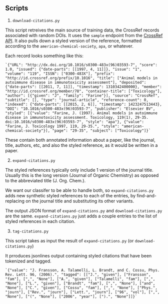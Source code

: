 Scripts
-------

1. `download-citations.py`

  This script retreives the main source of training data, the CrossRef records associated
  with random DOIs. It uses the `sample` endpoint from the [CrossRef API](https://github.com/CrossRef/rest-api-doc/blob/master/rest_api.md). It also pulls down
  a styled version of the reference, formatted according to the  `american-chemical-society`,
  `apa`, or whatever.

  Each record looks something like this:

    `{"URL": "http://dx.doi.org/10.1016/s0300-483x(96)03593-7", "score": 1.0, "issued": {"date-parts": [[1997, 4, 11]]}, "issue": "1", "volume": "119", "ISSN": ["0300-483X"], "prefix": "http://id.crossref.org/prefix/10.1016", "title": ["Animal models in autoimmune disease in immunotoxicity assessment"], "deposited": {"date-parts": [[2011, 7, 11]], "timestamp": 1310342400000}, "member": "http://id.crossref.org/member/78", "container-title": ["Toxicology"], "author": [{"given": "J", "family": "Farine"}], "source": "CrossRef", "subtitle": [], "type": "journal-article", "reference-count": 0, "indexed": {"date-parts": [[2015, 2, 6]], "timestamp": 1423247513443}, "DOI": "10.1016/s0300-483x(96)03593-7", "publisher": "Elsevier BV", "styled": [{"value": "Farine, J. (1997). Animal models in autoimmune disease in immunotoxicity assessment. Toxicology, 119(1), 29-35. doi:10.1016/s0300-483x(96)03593-7", "style": "apa"}, {"value": "Farine, J. Toxicology 1997, 119, 29-35.", "style": "american-chemical-society"}], "page": "29-35", "subject": ["Toxicology"]}`

  These contain both annotated information about a paper, like the journal,
  title, authors, etc, and also the styled reference, as it would be written
  in a paper.

2. `expand-citations.py`

  The styled references typically only include 1 version of the journal title.
  Usually this is the long version (Journal of Organic Chemistry) as opposed
  to the abbreviated title (J. Org. Chem.).

  We want our classifer to be able to handle both, so `expand-citations.py`
  adds new synthetic styled references to each of the entries, by
  find-and-replacing on the journal title and substituting its other variants.

  The output JSON format of `expand-citations.py` and `download-citations.py`
  are the same. `expand-citations.py` just adds a couple entries to the
  list of styled references in each citation.

3. `tag-citations.py`

  This script takes as input the result of `expand-citations.py` (or
  `download-citations.py`)

  It prroduces jsonlines output containing styled citations that have been
  tokenized and tagged.

    `{"value": "J. Fransson, A. Talamelli, L. Brandt, and C. Cossu, Phys. Rev. Lett. 96, (2006).", "tagged": [["J.", "given"], ["Fransson", "fam"], [",", "None"], ["A.", "given"], ["Talamelli", "fam"], [",", "None"], ["L.", "given"], ["Brandt", "fam"], [",", "None"], ["and", "None"], ["C.", "given"], ["Cossu", "fam"], [",", "None"], ["Phys.", "journ"], ["Rev.", "journ"], ["Lett.", "journ"], ["96", "vol"], [",", "None"], ["(", "None"], ["2006", "year"], [").", "None"]]}`
